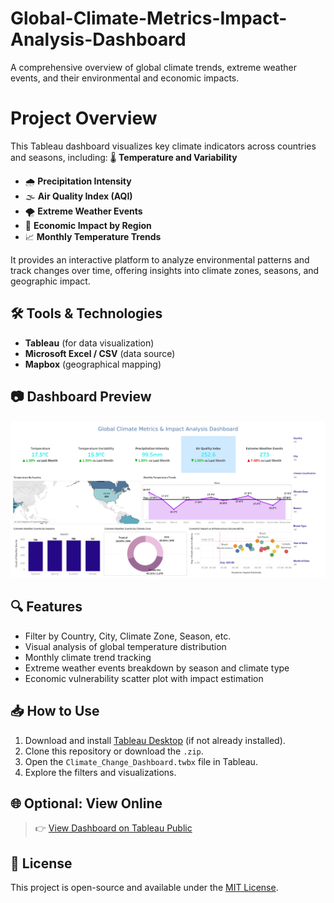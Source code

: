 # Global-Climate-Metrics-Impact-Analysis-Dashboard
A comprehensive overview of global climate trends, extreme weather events, and their environmental and economic impacts.

# Project Overview

This Tableau dashboard visualizes key climate indicators across countries and seasons, including:
🌡️ **Temperature and Variability**
- 🌧️ **Precipitation Intensity**
- 🌫️ **Air Quality Index (AQI)**
- 🌪️ **Extreme Weather Events**
- 💸 **Economic Impact by Region**
- 📈 **Monthly Temperature Trends**

It provides an interactive platform to analyze environmental patterns and track changes over time, offering insights into climate zones, seasons, and geographic impact.

## 🛠️ Tools & Technologies

- **Tableau** (for data visualization)
- **Microsoft Excel / CSV** (data source)
- **Mapbox** (geographical mapping)

## 📷 Dashboard Preview
![Climate Change Dashboard](https://github.com/BaluAkhil/Global-Climate-Metrics-Impact-Analysis-Dashboard/blob/main/Dashboard%201.png)

## 🔍 Features

- Filter by Country, City, Climate Zone, Season, etc.
- Visual analysis of global temperature distribution
- Monthly climate trend tracking
- Extreme weather events breakdown by season and climate type
- Economic vulnerability scatter plot with impact estimation

## 📥 How to Use

1. Download and install [Tableau Desktop](https://www.tableau.com/products/desktop) (if not already installed).
2. Clone this repository or download the `.zip`.
3. Open the `Climate_Change_Dashboard.twbx` file in Tableau.
4. Explore the filters and visualizations.

## 🌐 Optional: View Online

> 👉 [View Dashboard on Tableau Public](https://public.tableau.com/app/profile/akhil.balu/viz/ClimateAnalysis_17448083414320/Dashboard1)

## 📄 License

This project is open-source and available under the [MIT License](LICENSE).
